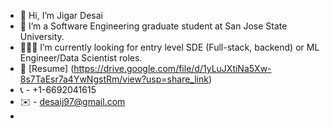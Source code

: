 - 👋 Hi, I’m Jigar Desai
- 👀 I’m a Software Engineering graduate student at San Jose State University.
- 👨🏻‍💻 I’m currently looking for entry level SDE (Full-stack, backend) or ML Engineer/Data Scientist roles.
- 📄 [Resume] (https://drive.google.com/file/d/1yLuJXtiNa5Xw-8s7TaEsr7a4YwNgstRm/view?usp=share_link)
-    📞 - +1-6692041615
-    ✉️ - desaij97@gmail.com
-    

<!---
j-desai/j-desai is a ✨ special ✨ repository because its `README.md` (this file) appears on your GitHub profile.
You can click the Preview link to take a look at your changes.
--->
